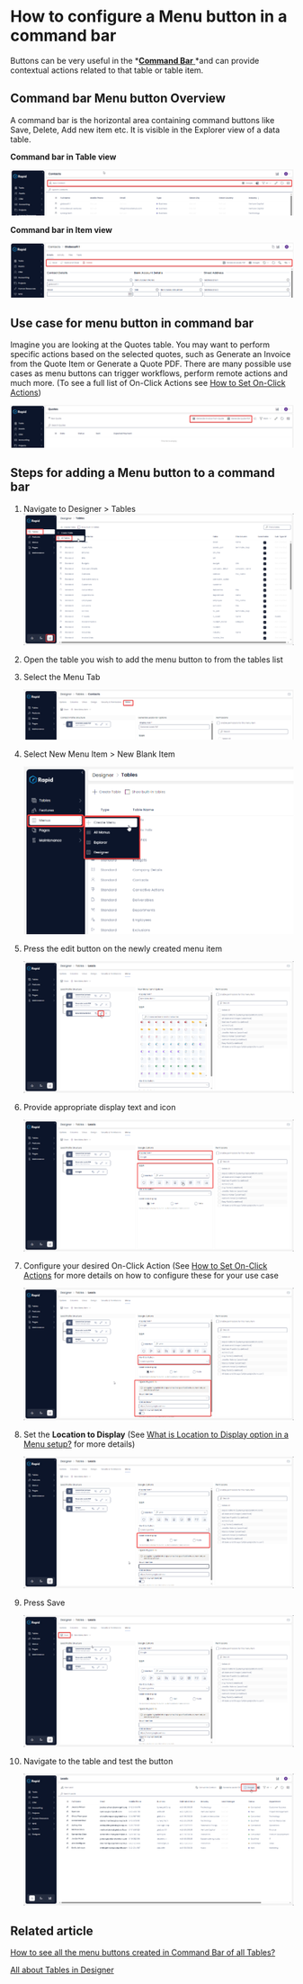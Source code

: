 # How to configure a Menu button in a command bar

Buttons can be very useful in the *[**Command Bar** ](</docs/Rapid/3-User Manual/glossary/glossary.md#command-bar>)*and can provide contextual actions related to that table or table item.

## Command bar Menu button Overview

A command bar is the horizontal area containing command buttons like Save, Delete, Add new item etc. It is visible in the Explorer view of a data table.

**Command bar in Table view**

![Command bar button in table view](<Command Bar item in table view.png>)

**Command bar in Item view**

![Command bar button in item view](<Command Bar item in item view.png>)

## Use case for menu button in command bar

Imagine you are looking at the Quotes table. You may want to perform specific actions based on the selected quotes, such as Generate an Invoice from the Quote Item or Generate a Quote PDF. There are many possible use cases as menu buttons can trigger workflows, perform remote actions and much more. (To see a full list of On-Click Actions see [How to Set On-Click Actions](/docs/Rapid/4-Keyper%20Manual/2-Designer/3-Menus/3-menu-button-configuration/1-how-to-set-on-click-action-for-a-menu/1-how-to-set-on-click-action-for-a-menu.md))

![Command bar button examples](<Button Examples.png>)

## Steps for adding a Menu button to a command bar

1. Navigate to Designer &gt; Tables  
    ![Navigate to Tables](<../../../Navigate to Tables.png>)
2. Open the table you wish to add the menu button to from the tables list
3. Select the Menu Tab  

    ![Navigate to the menu tab](<../../Navigate to Table Menus.png>)
4. Select New Menu Item &gt; New Blank Item  

    ![Create new menu item](<../../Create a Menu.png>)
5. Press the edit button on the newly created menu item 

    ![Edit the new menu item](<Edit the new menu item.png>)
6. Provide appropriate display text and icon  

    ![Set title and icon](<Configure title and icon.png>)
7. Configure your desired On-Click Action (See [How to Set On-Click Actions](/docs/Rapid/4-Keyper%20Manual/2-Designer/3-Menus/3-menu-button-configuration/1-how-to-set-on-click-action-for-a-menu/1-how-to-set-on-click-action-for-a-menu.md) for more details on how to configure these for your use case  

    ![Configure the on-click action](<Configure on-click action.png>)
8. Set the **Location to Display** (See [What is Location to Display option in a Menu setup?](/docs/Rapid/4-Keyper%20Manual/2-Designer/3-Menus/3-menu-button-configuration/what-is-location-to-display-in-a-menu/what-is-location-to-display-in-a-menu.md) for more details)  

    ![Set location to display](<Set location to display.png>)
9. Press Save  

    ![Save the menu](<Save the Menu.png>)
10. Navigate to the table and test the button  

    ![Test the button in Explorer](<Test the new button in Explorer.png>)

## Related article

[How to see all the menu buttons created in Command Bar of all Tables?](/docs/Rapid/4-Keyper%20Manual/2-Designer/3-Menus/2-where-to-find-a-list-of-all-menus/2-where-to-find-a-list-of-all-menus.md "Where to find a list of all Menu buttons created for Command Bars across data tables?")

[All about Tables in Designer](/docs/Rapid/4-Keyper%20Manual/2-Designer/1-Tables/1-all-about-tables-in-designer/1-all-about-tables-in-designer.md "All about Tables in Designer")